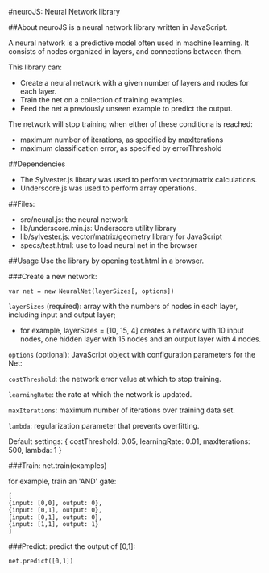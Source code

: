 #neuroJS: Neural Network library

##About
neuroJS is a neural network library written in JavaScript.

A neural network is a predictive model often used in machine learning. It consists of nodes organized in layers, and connections between them.

This library can:

- Create a neural network with a given number of layers and nodes for each layer.
- Train the net on a collection of training examples.
- Feed the net a previously unseen example to predict the output.

The network will stop training when either of these conditiona is reached:
- maximum number of iterations, as specified by maxIterations
- maximum classification error, as specified by errorThreshold

##Dependencies
- The Sylvester.js library was used to perform vector/matrix calculations.
- Underscore.js was used to perform array operations.

##Files:
- src/neural.js: the neural network
- lib/underscore.min.js: Underscore utility library
- lib/sylvester.js: vector/matrix/geometry library for JavaScript 
- specs/test.html: use to load neural net in the browser

##Usage 
Use the library by opening test.html in a browser.

###Create a new network:

    var net = new NeuralNet(layerSizes[, options])

`layerSizes` (required): array with the numbers of nodes in each layer, including input and output layer;
- for example, layerSizes = [10, 15, 4] creates a network with 10 input nodes, one hidden layer with 15 nodes 
and an output layer with 4 nodes.

`options` (optional): JavaScript object with configuration parameters for the Net:

`costThreshold`: the network error value at which to stop training. 

`learningRate`: the rate at which the network is updated.

`maxIterations`: maximum number of iterations over training data set.

`lambda`: regularization parameter that prevents overfitting.

Default settings:
    {
      costThreshold: 0.05,
      learningRate: 0.01,
      maxIterations: 500,
      lambda: 1
    }

###Train:
    net.train(examples)

for example, train an 'AND' gate:

    [
    {input: [0,0], output: 0},
    {input: [0,1], output: 0},
    {input: [0,1], output: 0},
    {input: [1,1], output: 1}
    ]

###Predict:
predict the output of [0,1]:

    net.predict([0,1])
